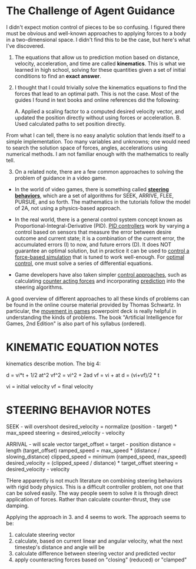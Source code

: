 # The Challenge of Agent Guidance

I didn't expect motion control of pieces to be so confusing. I figured there must be obvious and well-known approaches to applying forces to a body in a two-dimensional space. I didn't find this to be the case, but here's what I've discovered.

1. The equations that allow us to prediction motion based on distance, velocity, acceleration, and time are called **kinematics**. This is what we learned in high school, solving for these quantities given a set of initial conditions to find an **exact answer**. 

2. I thought that I could trivially solve the kinematics equations to find the forces that lead to an optimal path. This is not the case. Most of the guides I found in text books and online references did the following:

	A. Applied a scaling factor to a computed desired velocity vector, and updated the position directly without using forces or acceleration. 
	B. Used calculated paths to set position directly.

From what I can tell, there is no easy analytic solution that lends itself to a simple implementation. Too many variables and unknowns; one would need to search the solution space of forces, angles, accelerations using numerical methods. I am not familiar enough with the mathematics to really tell.

3. On a related note, there are a few common approaches to solving the problem of guidance in a video game.

* In the world of video games, there is something called **[steering behaviors][steering]**, which are a set of algorithms for SEEK, ARRIVE, FLEE, PURSUE, and so forth. The mathematics in the tutorials follow the model of 2A, not using a physics-based approach.

* In the real world, there is a general control system concept known as Proportional-Integral-Derivative (PID). [PID controllers][pid] work by varying a control based on sensors that measure the error between desire outcome and current state; it is a combination of the current error, the accumulated errors (I) to now, and future errors (D). It does NOT guarantee an optimal solution, but in practice it can be used to [control a force-based simulation][pid-game] that is tuned to work well-enough. For [optimal control][optimal], one must solve a series of differential equations. 

* Game developers have also taken simpler [control approaches][controllers], such as calculating [counter acting forces][steering-physics] and incorporating [prediction][steering-prediction] into the steering algorithms. 

A good overview of different approaches to all these kinds of problems can be found in the online course material provided by Thomas Schwartz. In particular, the [movement in games][movement] powerpoint deck is really helpful in understanding the kinds of problems. The book "Artificial Intelligence for Games, 2nd Edition" is also part of his syllabus (ordered).

[controllers]:http://en.wikipedia.org/wiki/Controller_(control_theory)#Types_of_controller
[steering]:http://gamedevelopment.tutsplus.com/series/understanding-steering-behaviors--gamedev-12732
[steering-physics]:http://gamedev.stackexchange.com/questions/72186/how-to-apply-steering-to-a-physics-body-correctly-when-using-a-physics-engine
[steering-prediction]:http://www.iforce2d.net/b2dtut/rotate-to-angle
[pid]:http://en.wikipedia.org/wiki/PID_controller
[pid-game]:http://www.gamedev.net/page/resources/_/technical/math-and-physics/pid-control-of-physics-bodies-r3885
[optimal]:http://en.wikipedia.org/wiki/Optimal_control
[tschwartz196]:http://www.cse.scu.edu/~tschwarz/COEN196_13/ln.html
[tschwartz266]:http://www.cse.scu.edu/~tschwarz/coen266_09/ln.html
[movement]:http://www.cse.scu.edu/~tschwarz/coen266_09/PPT/Movement%20for%20Gaming.ppt


# KINEMATIC EQUATION NOTES

kinematics describe motion. The big 4:

d = vi*t + 1/2 at^2
vf^2 = vi^2 + 2ad
vf = vi + at
d = (vi+vf)/2 * t

vi =  initial velocity
vf = final velocity


# STEERING BEHAVIOR NOTES

SEEK - will overshoot
    desired_velocity = normalize (position - target) * max_speed
    steering = desired_velocity - velocity

ARRIVAL - will scale vector
    target_offset = target - position
    distance = length (target_offset)
    ramped_speed = max_speed * (distance / slowing_distance)
    clipped_speed = minimum (ramped_speed, max_speed)
    desired_velocity = (clipped_speed / distance) * target_offset
    steering = desired_velocity - velocity

THere apparently is not much literature on combining steering behaviors with rigid body physics. This is a difficult controller problem, not one that can be solved easily. The way people seem to solve it is through direct application of forces.
Rather than calculate counter-thrust, they use damping.

Applying the approach in 3. and 4 seems to work. The approach seems to be:

1. calculate steering vector
2. calculate, based on current linear and angular velocity, what the next timestep's distance and angle will be
3. calculate difference between steering vector and predicted vector
4. apply counteracting forces based on "closing" (reduced) or "clamped"


